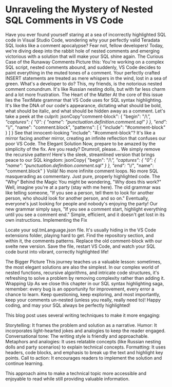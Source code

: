 # Unraveling the Mystery of Nested SQL Comments in VS Code
Have you ever found yourself staring at a sea of incorrectly highlighted SQL code in Visual Studio Code, wondering why your perfectly valid Teradata SQL looks like a comment apocalypse? Fear not, fellow developers! Today, we're diving deep into the rabbit hole of nested comments and emerging victorious with a solution that will make your SQL shine again.
The Curious Case of the Runaway Comments
Picture this: You're working on a complex SQL script, nested comments abound, and suddenly, VS Code decides to paint everything in the muted tones of a comment. Your perfectly crafted INSERT statements are treated as mere whispers in the wind, lost in a sea of green. What's a developer to do?
This, my friends, is the notorious nested comment conundrum. It's like Russian nesting dolls, but with far less charm and a lot more frustration.
The Heart of the Matter
At the core of this issue lies the TextMate grammar that VS Code uses for SQL syntax highlighting. It's like the DNA of our code's appearance, dictating what should be bold, what should be italic, and what should be hidden away as a comment.
Let's take a peek at the culprit:
jsonCopy"comment-block": {
    "begin": "/\\*",
    "captures": {
        "0": {
            "name": "punctuation.definition.comment.sql"
        }
    },
    "end": "\\*/",
    "name": "comment.block",
    "patterns": [
        {
            "include": "#comment-block"
        }
    ]
}
See that innocent-looking "include": "#comment-block"? It's like a mirror facing another mirror, creating an infinite reflection that confuses our poor VS Code.
The Elegant Solution
Now, prepare to be amazed by the simplicity of the fix. Are you ready? Drumroll, please...
We simply remove the recursive pattern! Here's the sleek, streamlined version that brings peace to our SQL kingdom:
jsonCopy{
    "begin": "/\\*",
    "captures": {
        "0": {
            "name": "punctuation.definition.comment.sql"
        }
    },
    "end": "\\*/",
    "name": "comment.block"
}
Voilà! No more infinite comment loops. No more SQL masquerading as commentary. Just pure, properly highlighted code.
The "Why" Behind the Magic
You might be wondering, "Why does this work?" Well, imagine you're at a party (stay with me here). The old grammar was like telling someone, "If you see a person, tell them to look for another person, who should look for another person, and so on." Eventually, everyone's just looking for people and nobody's enjoying the party!
Our new grammar simply says, "If you see a comment start, highlight everything until you see a comment end." Simple, efficient, and it doesn't get lost in its own instructions.
Implementing the Fix

Locate your sql.tmLanguage.json file. It's usually hiding in the VS Code extensions folder, playing hard to get.
Find the repository section, and within it, the comments patterns.
Replace the old comment-block with our svelte new version.
Save the file, restart VS Code, and watch your SQL code burst into vibrant, correctly highlighted life!

The Bigger Picture
This journey teaches us a valuable lesson: sometimes, the most elegant solutions are also the simplest. In our complex world of nested functions, recursive algorithms, and intricate code structures, it's refreshing to solve a problem by removing complexity rather than adding it.
Wrapping Up
As we close this chapter in our SQL syntax highlighting saga, remember: every bug is an opportunity for improvement, every error a chance to learn. Keep questioning, keep exploring, and most importantly, keep your comments un-nested (unless you really, really need to)!
Happy coding, and may your SQL always be perfectly highlighted!

This blog post uses several writing techniques to make it more engaging:

Storytelling: It frames the problem and solution as a narrative.
Humor: It incorporates light-hearted jokes and analogies to keep the reader engaged.
Conversational tone: The writing style is friendly and approachable.
Metaphors and analogies: It uses relatable concepts (like Russian nesting dolls and party scenarios) to explain technical concepts.
Formatting: It uses headers, code blocks, and emphasis to break up the text and highlight key points.
Call to action: It encourages readers to implement the solution and continue learning.

This approach aims to make a technical topic more accessible and enjoyable to read while still providing valuable information.
